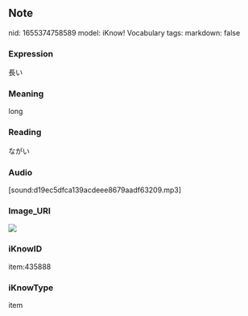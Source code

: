 ## Note
nid: 1655374758589
model: iKnow! Vocabulary
tags: 
markdown: false

### Expression
長い

### Meaning
long

### Reading
ながい

### Audio
[sound:d19ec5dfca139acdeee8679aadf63209.mp3]

### Image_URI
<img src="2c036af27b0e4e0fc4c9724749ed73a0.jpg">

### iKnowID
item:435888

### iKnowType
item
